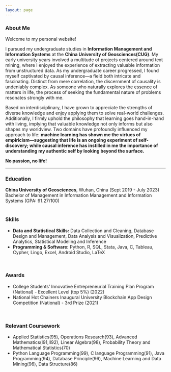 ```yaml
---
layout: page
---
```


### About Me

Welcome to my personal website!

I pursued my undergraduate studies in **Information Management and Information Systems** at the **China University of Geosciences(CUG)**. My early university years involved a multitude of projects centered around text mining, where I enjoyed the experience of extracting valuable information from unstructured data. As my undergraduate career progressed, I found myself captivated by causal inference—a field both intricate and fascinating. Distinct from mere correlation, the discernment of causality is undeniably complex. As someone who naturally explores the essence of matters in life, the process of seeking the fundamental nature of problems resonates strongly with me.

Based on interdisciplinary, I have grown to appreciate the strengths of diverse knowledge and enjoy applying them to solve real-world challenges. Additionally, I firmly uphold the philosophy that learning goes hand-in-hand with living, implying that valuable knowledge not only informs but also shapes my worldview. Two domains have profoundly influenced my approach to life: **machine learning has shown me the virtues of empiricism—suggesting that life is an ongoing experiment of self-discovery; while causal inference has instilled in me the importance of understanding my authentic self by looking beyond the surface.**

**No passion, no life!**

---

### Education
**China University of Geosciences**, Wuhan, China (Sept 2019 - July 2023)<br>
Bachelor of Management in Information Management and Information Systems (GPA: 91.27/100)<br>
<br>

### Skills
- **Data and Statistical Skills:** Data Collection and Cleaning, Database Design and Management, Data Analysis and Visualization, Predictive Analytics, Statistical Modeling and Inference
- **Programming & Software:** Python, R, SQL, Stata, Java, C, Tableau, Cypher, Lingo, Excel, Android Studio, LaTeX
<br>

### Awards
- College Students’ Innovative Entrepreneurial Training Plan Program (National) - Excellent Level (top 5%) (2022)
- National Hot Chainers Inaugural University Blockchain App Design Competition (National) - 3rd Prize (2021)
<br>

### Relevant Coursework
- Applied Statistics(95), Operations Research(93), Advanced Mathematics(Ⅰ91,Ⅱ92), Linear Algebra(98), Probability Theory and Mathematical Statistics(70)
- Python Language Programming(99), C language Programming(91), Java Programming(94), Database Principle(96), Machine Learning and Data Mining(96), Data Structure(86)

